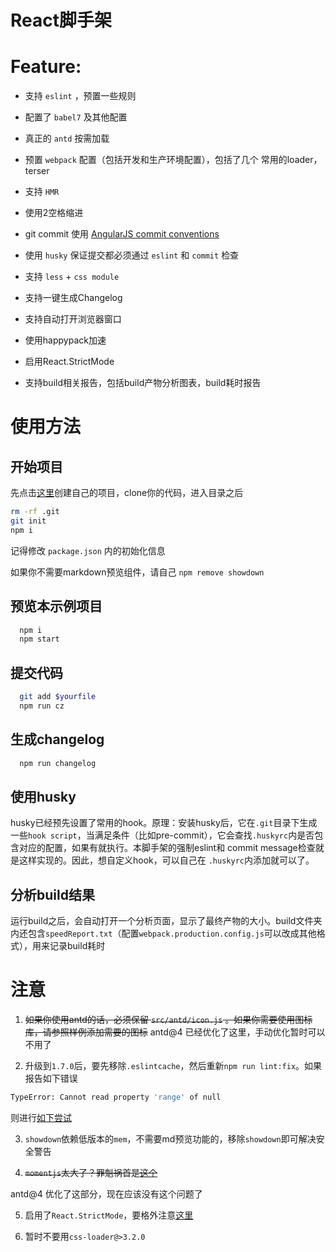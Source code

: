 React脚手架
========

# Feature:

* 支持 `eslint` ，预置一些规则

* 配置了 `babel7` 及其他配置

* 真正的 `antd` 按需加载

* 预置 `webpack` 配置（包括开发和生产环境配置），包括了几个
常用的loader，terser

* 支持 `HMR`

* 使用2空格缩进

* git commit 使用 [AngularJS commit conventions](https://github.com/angular/angular.js/blob/master/DEVELOPERS.md#commits)

* 使用 `husky` 保证提交都必须通过 `eslint` 和 `commit` 检查

* 支持 `less` + `css module`

* 支持一键生成Changelog

* 支持自动打开浏览器窗口

* 使用happypack加速

* 启用React.StrictMode

* 支持build相关报告，包括build产物分析图表，build耗时报告

# 使用方法

## 开始项目

先点击[这里](https://github.com/deemoding/React-boilerplate/generate)创建自己的项目，clone你的代码，进入目录之后

```bash
rm -rf .git
git init
npm i
```

记得修改 `package.json` 内的初始化信息

如果你不需要markdown预览组件，请自己 `npm remove showdown`

## 预览本示例项目

```bash
  npm i
  npm start
```

## 提交代码

```bash
  git add $yourfile
  npm run cz
```

## 生成changelog

```bash
  npm run changelog
```

## 使用husky

husky已经预先设置了常用的hook。原理：安装husky后，它在`.git`目录下生成一些`hook script`，当满足条件（比如pre-commit），它会查找`.huskyrc`内是否包含对应的配置，如果有就执行。本脚手架的强制eslint和
commit message检查就是这样实现的。因此，想自定义hook，可以自己在
`.huskyrc`内添加就可以了。

## 分析build结果

运行build之后，会自动打开一个分析页面，显示了最终产物的大小。build文件夹内还包含`speedReport.txt`（配置`webpack.production.config.js`可以改成其他格式），用来记录build耗时

# 注意

1. ~~如果你使用antd的话，必须保留 `src/antd/icon.js` 。如果你需要使用图标库，请参照样例添加需要的图标~~ antd@4 已经优化了这里，手动优化暂时可以不用了

2. 升级到`1.7.0`后，要先移除`.eslintcache`，然后重新`npm run lint:fix`。如果报告如下错误

```bash
TypeError: Cannot read property 'range' of null
```

则进行[如下尝试](https://github.com/babel/babel-eslint/issues/530#issuecomment-447511293)

3. `showdown`依赖低版本的`mem`，不需要md预览功能的，移除`showdown`即可解决安全警告

4. ~~`momentjs`太大了？罪魁祸首是[这个](https://github.com/ant-design/ant-design/blob/master/components/locale-provider/index.tsx#L3)~~

antd@4 优化了这部分，现在应该没有这个问题了

5. 启用了`React.StrictMode`，要格外注意[这里](https://reactjs.org/docs/strict-mode.html#detecting-unexpected-side-effects)

6. 暂时不要用`css-loader@>3.2.0`
